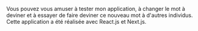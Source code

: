 Vous pouvez vous amuser à tester mon application, à changer le mot à deviner et à essayer de faire deviner ce nouveau mot à d'autres individus. 
Cette application a été réalisée avec React.js et Next.js.
